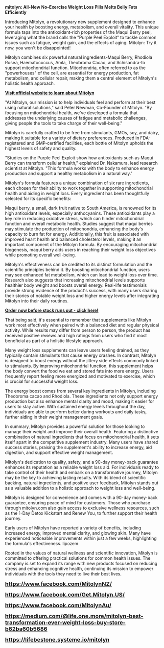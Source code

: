 <p><strong>m</strong><strong>itolyn: All-New No-Exercise Weight Loss Pills Melts Belly Fats Efficiently</strong></p>
<p>Introducing Mitolyn, a revolutionary new supplement designed to enhance your health by boosting energy, metabolism, and overall vitality. This unique formula taps into the antioxidant-rich properties of the Maqui Berry peel, leveraging what the brand calls the "Purple Peel Exploit" to tackle common issues such as fatigue, weight gain, and the effects of aging. Mitolyn: Try it now, you won't be disappointed!</p>
<p>Mitolyn combines six powerful natural ingredients-Maqui Berry, Rhodiola Rosea, Haematococcus, Amla, Theobroma Cacao, and Schisandra-to support mitochondrial function. Mitochondria, often referred to as the "powerhouses" of the cell, are essential for energy production, fat metabolism, and cellular repair, making them a central element of Mitolyn's holistic health approach.</p>
<p><strong><a href="https://d8542ap6xjs6-l5isrxk785x0w.hop.clickbank.net/">Visit official website to learn about Mitolyn</a></strong></p>
<p>"At Mitolyn, our mission is to help individuals feel and perform at their best using natural solutions," said Peter Newman, Co-Founder of Mitolyn. "By focusing on mitochondrial health, we've developed a formula that addresses the underlying causes of fatigue and metabolic challenges, giving people the tools to take charge of their well-being."</p>
<p>Mitolyn is carefully crafted to be free from stimulants, GMOs, soy, and dairy, making it suitable for a variety of dietary preferences. Produced in FDA-registered and GMP-certified facilities, each bottle of Mitolyn upholds the highest levels of safety and quality.</p>
<p>"Studies on the Purple Peel Exploit show how antioxidants such as Maqui Berry can transform cellular health," explained Dr. Nakamura, lead research scientist at Mitolyn. "This formula works with the body to enhance energy production and support a healthy metabolism in a natural way."</p>
<p>Mitolyn's formula features a unique combination of six rare ingredients, each chosen for their ability to work together in supporting mitochondrial health and aiding in weight loss. Every ingredient has been thoughtfully selected for its specific benefits:</p>
<p>Maqui berry, a small, dark fruit native to South America, is renowned for its high antioxidant levels, especially anthocyanins. These antioxidants play a key role in reducing oxidative stress, which can hinder mitochondrial function and overall metabolic health. Studies suggest that maqui berries may stimulate the production of mitochondria, enhancing the body's capacity to burn fat for energy. Additionally, this fruit is associated with improved heart health and balanced cholesterol levels, making it an important component of the Mitolyn formula. By encouraging mitochondrial biogenesis, maqui berry aids users in reaching their weight loss objectives while promoting overall well-being.</p>
<p>Mitolyn's effectiveness can be credited to its distinct formulation and the scientific principles behind it. By boosting mitochondrial function, users may see enhanced fat metabolism, which can lead to weight loss over time. Research also suggests that increasing mitochondrial levels supports healthier body weight and boosts overall energy. Real-life testimonials provide strong evidence of the product's success, with many users sharing their stories of notable weight loss and higher energy levels after integrating Mitolyn into their daily routines.</p>
<p><u><strong><a href="https://d8542ap6xjs6-l5isrxk785x0w.hop.clickbank.net/">Order now before stock runs out - click here!</a></strong></u></p>
<p>That being said, it's essential to remember that supplements like Mitolyn work most effectively when paired with a balanced diet and regular physical activity. While results may differ from person to person, the product has received positive reviews and high ratings from users who find it most beneficial as part of a holistic lifestyle approach.</p>
<p>Many weight loss supplements can leave users feeling drained, as they typically contain stimulants that cause energy crashes. In contrast, Mitolyn is designed to boost energy without the jittery side effects commonly linked to stimulants. By improving mitochondrial function, this supplement helps the body convert the food we eat and stored fats into more energy. Users frequently report feeling more energized and motivated to exercise, which is crucial for successful weight loss.</p>
<p>The energy boost comes from several key ingredients in Mitolyn, including Theobroma cacao and Rhodiola. These ingredients not only support energy production but also enhance mental clarity and mood, making it easier for users to stay active. With sustained energy levels throughout the day, individuals are able to perform better during workouts and daily tasks, further aiding in their weight management goals.</p>
<p>In summary, Mitolyn provides a powerful solution for those looking to manage their weight and improve their overall health. Featuring a distinctive combination of natural ingredients that focus on mitochondrial health, it sets itself apart in the competitive supplement industry. Many users have shared success stories, praising the supplement's ability to increase energy, aid digestion, and support effective weight management.</p>
<p>Mitolyn's dedication to quality, safety, and a 90-day money-back guarantee enhances its reputation as a reliable weight loss aid. For individuals ready to take control of their health and embark on a transformative journey, Mitolyn may be the key to achieving lasting results. With its blend of scientific backing, natural ingredients, and positive user feedback, Mitolyn stands out as a valuable addition to a holistic approach to weight loss and well-being.</p>
<p>Mitolyn is designed for convenience and comes with a 90-day money-back guarantee, ensuring peace of mind for customers. Those who purchase through mitolyn.com also gain access to exclusive wellness resources, such as the 1-Day Detox Kickstart and Renew You, to further support their health journey.</p>
<p>Early users of Mitolyn have reported a variety of benefits, including increased energy, improved mental clarity, and glowing skin. Many have experienced noticeable improvements within just a few weeks, highlighting the formula's effectiveness. lipozem</p>
<p>Rooted in the values of natural wellness and scientific innovation, Mitolyn is committed to offering practical solutions for common health issues. The company is set to expand its range with new products focused on reducing stress and enhancing cognitive health, continuing its mission to empower individuals with the tools they need to live their best lives.</p>
<p><a href="https://www.facebook.com/MitolynNZ/"><span style="font-size: large;"><strong>https://www.facebook.com/MitolynNZ/</strong></span></a><u> </u></p>
<p><a href="https://www.facebook.com/Get.Mitolyn.US/"><span style="font-size: large;"><strong>https://www.facebook.com/Get.Mitolyn.US/</strong></span></a><u> </u></p>
<p><a href="https://www.facebook.com/MitolynAu/"><span style="font-size: large;"><strong>https://www.facebook.com/MitolynAu/</strong></span></a><u> </u></p>
<p><span style="color: #323130;"><span style="font-size: large;"><span lang="en-GB"><u><strong><a href="https://medium.com/@life.one.more/mitolyn-best-transformation-ever-weight-loss-buy-store-b62ba60b5686">https://medium.com/@life.one.more/mitolyn-best-transformation-ever-weight-loss-buy-store-b62ba60b5686</a> </strong></u></span></span></span></p>
<p><span style="color: #323130;"><span style="font-size: large;"><span lang="en-GB"><u><strong><a href="https://lifebestone.systeme.io/mitolyn">https://lifebestone.systeme.io/mitolyn</a> </strong></u></span></span></span></p>
